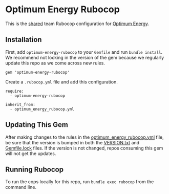 # Optimum Energy Rubocop

This is the [shared](https://rubocop.readthedocs.io/en/latest/configuration/) team Rubocop
configuration for [Optimum Energy](http://optimumenergyco.com/).

## Installation

First, add `optimum-energy-rubocop` to your `Gemfile` and run `bundle install`. We recommend not
locking in the version of the gem because we regularly update this repo as we come across new rules.

```
gem 'optimum-energy-rubocop'
```

Create a `.rubocop.yml` file and add this configuration.

```
require:
  - optimum-energy-rubocop

inherit_from:
  - optimum_energy_rubocop.yml
```

## Updating This Gem

After making changes to the rules in the [optimum_energy_rubocop.yml](optimum_energy_rubocop.yml)
file, be sure that the version is bumped in both the [VERSION.txt](VERSION.txt) and
[Gemfile.lock](Gemfile.lock) files. If the version is not changed, repos consuming this gem will not
get the updates.

## Running Rubocop

To run the cops locally for this repo, run `bundle exec rubocop` from the command line.
